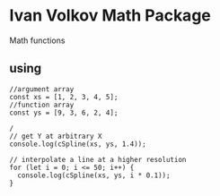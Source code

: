 # Ivan Volkov Math Package
Math functions

## using

```
//argument array
const xs = [1, 2, 3, 4, 5];
//function array
const ys = [9, 3, 6, 2, 4];
 
/
// get Y at arbitrary X
console.log(cSpline(xs, ys, 1.4));
 
// interpolate a line at a higher resolution
for (let i = 0; i <= 50; i++) {
  console.log(cSpline(xs, ys, i * 0.1));
}
```